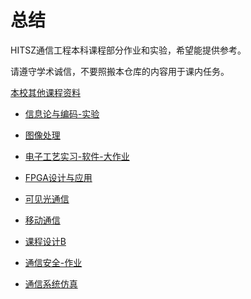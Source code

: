 # 总结

HITSZ通信工程本科课程部分作业和实验，希望能提供参考。

请遵守学术诚信，不要照搬本仓库的内容用于课内任务。

[本校其他课程资料](https://github.com/hitszosa/awesome-hitsz)

- [信息论与编码-实验](./信息论与编码/)

- [图像处理](./图像处理/)

- [电子工艺实习-软件-大作业](./嵌入式/MSP430声光展示系统/)

- [FPGA设计与应用](./嵌入式/FPGA设计与应用/)

- [可见光通信](./通信/可见光通信/)

- [移动通信](./通信/无线通信/)

- [课程设计B](./通信/课程设计%20B/)

- [通信安全-作业](./通信/通信安全/)

- [通信系统仿真](./通信/通信系统仿真/)
